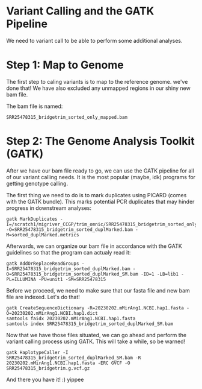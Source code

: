 # Variant Calling and the GATK Pipeline
We need to variant call to be able to perform some additional analyses. 

# Step 1: Map to Genome
The first step to caling variants is to map to the reference genome. we've done that! We have also excluded any unmapped regions in our shiny new bam file. 

The bam file is named:

    SRR25478315_bridgetrim_sorted_only_mapped.bam

# Step 2: The Genome Analysis Toolkit (GATK)
After we have our bam file ready to go, we can use the GATK pipeline for all of our variant calling needs. It is the most popular (maybe, idk) programs for getting genotype calling. 

The first thing we need to do is to mark duplicates using PICARD (comes with the GATK bundle). This marks potential PCR duplicates that may hinder progress in downstream analyses:

    gatk MarkDuplicates -I=/scratch1/migriver_CCGP/trim_omnic/SRR25478315_bridgetrim_sorted_only_mapped.bam -O=SRR25478315_bridgetrim_sorted_duplMarked.bam -M=sorted_duplMarked.metrics
Afterwards, we can organize our bam file in accordance with the GATK guidelines so that the program can actualy read it:

    gatk AddOrReplaceReadGroups -I=SRR25478315_bridgetrim_sorted_duplMarked.bam -O=SRR25478315_bridgetrim_sorted_duplMarked_SM.bam -ID=1 -LB=lib1 -PL=ILLUMINA -PU=unit1 -SM=SRR25478315
Before we proceed, we need to make sure that our fasta file and new bam file are indexed. Let's do that!

    gatk CreateSequenceDictionary -R=20230202.mMirAng1.NCBI.hap1.fasta -O=20230202.mMirAng1.NCBI.hap1.dict
    samtools faidx 20230202.mMirAng1.NCBI.hap1.fasta
    samtools index SRR25478315_bridgetrim_sorted_duplMarked_SM.bam 
Now that we have those files situated, we can go ahead and perform the variant calling process using GATK. This will take a while, so be warned!

    gatk HaplotypeCaller -I SRR25478315_bridgetrim_sorted_duplMarked_SM.bam -R 20230202.mMirAng1.NCBI.hap1.fasta -ERC GVCF -O SRR25478315_bridgetrim.g.vcf.gz
And there you have it! :) yippee






